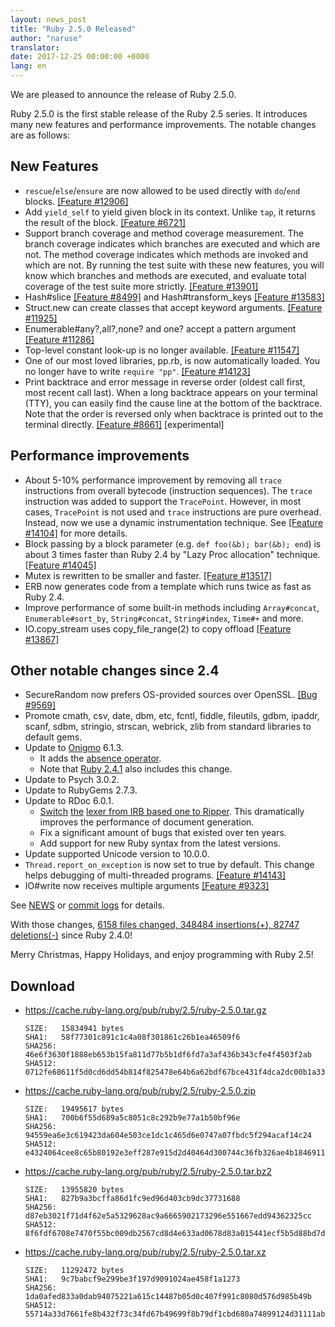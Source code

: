 ```yaml
---
layout: news_post
title: "Ruby 2.5.0 Released"
author: "naruse"
translator:
date: 2017-12-25 00:00:00 +0000
lang: en
---
```


We are pleased to announce the release of Ruby 2.5.0.

Ruby 2.5.0 is the first stable release of the Ruby 2.5 series. It introduces many new features and performance improvements. The notable changes are as follows:

## New Features

- `rescue`/`else`/`ensure` are now allowed to be used directly with `do`/`end` blocks. [&#x5b;Feature #12906&#x5d;](https://bugs.ruby-lang.org/issues/12906)
- Add `yield_self` to yield given block in its context. Unlike `tap`, it returns the result of the block. [&#x5b;Feature #6721&#x5d;](https://bugs.ruby-lang.org/issues/6721)
- Support branch coverage and method coverage measurement.
  The branch coverage indicates which branches are executed and which are not. The method coverage indicates which methods are invoked and which are not. By running the test suite with these new features, you will know which branches and methods are executed, and evaluate total coverage of the test suite more strictly. [&#x5b;Feature #13901&#x5d;](https://bugs.ruby-lang.org/issues/13901)
- Hash#slice [&#x5b;Feature #8499&#x5d;](https://bugs.ruby-lang.org/issues/8499) and Hash#transform_keys [&#x5b;Feature #13583&#x5d;](https://bugs.ruby-lang.org/issues/13583)
- Struct.new can create classes that accept keyword arguments. [&#x5b;Feature #11925&#x5d;](https://bugs.ruby-lang.org/issues/11925)
- Enumerable#any?,all?,none? and one? accept a pattern argument [&#x5b;Feature #11286&#x5d;](https://bugs.ruby-lang.org/issues/11286)
- Top-level constant look-up is no longer available. [&#x5b;Feature #11547&#x5d;](https://bugs.ruby-lang.org/issues/11547)
- One of our most loved libraries, pp.rb, is now automatically loaded.  You no longer have to write `require "pp"`. [&#x5b;Feature #14123&#x5d;](https://bugs.ruby-lang.org/issues/14123)
- Print backtrace and error message in reverse order (oldest call first, most recent call last). When a long backtrace appears on your terminal (TTY), you can easily find the cause line at the bottom of the backtrace. Note that the order is reversed only when backtrace is printed out to the terminal directly. [&#x5b;Feature #8661&#x5d;](https://bugs.ruby-lang.org/issues/8661) [experimental]

## Performance improvements

- About 5-10% performance improvement by removing all `trace` instructions from overall bytecode (instruction sequences).
  The `trace` instruction was added to support the `TracePoint`. However, in most cases, `TracePoint` is not used and `trace` instructions are pure overhead. Instead, now we use a dynamic instrumentation technique. See [&#x5b;Feature #14104&#x5d;](https://bugs.ruby-lang.org/issues/14104) for more details.
- Block passing by a block parameter (e.g. `def foo(&b); bar(&b); end`) is about 3 times faster than Ruby 2.4 by "Lazy Proc allocation" technique. [&#x5b;Feature #14045&#x5d;](https://bugs.ruby-lang.org/issues/14045)
- Mutex is rewritten to be smaller and faster. [&#x5b;Feature #13517&#x5d;](https://bugs.ruby-lang.org/issues/13517)
- ERB now generates code from a template which runs twice as fast as Ruby 2.4.
- Improve performance of some built-in methods including `Array#concat`, `Enumerable#sort_by`, `String#concat`, `String#index`, `Time#+` and more.
- IO.copy_stream uses copy_file_range(2) to copy offload [&#x5b;Feature #13867&#x5d;](https://bugs.ruby-lang.org/issues/13867)

## Other notable changes since 2.4

- SecureRandom now prefers OS-provided sources over OpenSSL. [&#x5b;Bug #9569&#x5d;](https://bugs.ruby-lang.org/issues/9569)
- Promote cmath, csv, date, dbm, etc, fcntl, fiddle, fileutils, gdbm, ipaddr, scanf, sdbm, stringio, strscan, webrick, zlib from standard libraries to default gems.
- Update to [Onigmo](https://github.com/k-takata/Onigmo/) 6.1.3.
  - It adds the [absence operator](https://github.com/k-takata/Onigmo/issues/87).
  - Note that [Ruby 2.4.1](https://www.ruby-lang.org/en/news/2017/03/22/ruby-2-4-1-released/) also includes this change.
- Update to Psych 3.0.2.
- Update to RubyGems 2.7.3.
- Update to RDoc 6.0.1.
  - [Switch](https://github.com/ruby/rdoc/pull/512) [](https://github.com/ruby/rdoc/pull/512)[the](https://github.com/ruby/rdoc/pull/512) [lexer from IRB based one to Ripper](https://github.com/ruby/rdoc/pull/512). This dramatically improves the performance of document generation.
  - Fix a significant amount of bugs that existed over ten years.
  - Add support for new Ruby syntax from the latest versions.
- Update supported Unicode version to 10.0.0.
- `Thread.report_on_exception` is now set to true by default. This change helps debugging of multi-threaded programs. [&#x5b;Feature #14143&#x5d;](https://bugs.ruby-lang.org/issues/14143)
- IO#write now receives multiple arguments [&#x5b;Feature #9323&#x5d;](https://bugs.ruby-lang.org/issues/9323)

See [NEWS](https://github.com/ruby/ruby/blob/v2_5_0/NEWS) or [commit logs](https://github.com/ruby/ruby/compare/v2_4_0...v2_5_0) for details.

With those changes,
[6158 files changed, 348484 insertions(+), 82747 deletions(-)](https://github.com/ruby/ruby/compare/v2_4_0...v2_5_0)
since Ruby 2.4.0!

Merry Christmas, Happy Holidays, and enjoy programming with Ruby 2.5!

## Download

* <https://cache.ruby-lang.org/pub/ruby/2.5/ruby-2.5.0.tar.gz>

      SIZE:   15834941 bytes
      SHA1:   58f77301c891c1c4a08f301861c26b1ea46509f6
      SHA256: 46e6f3630f1888eb653b15fa811d77b5b1df6fd7a3af436b343cfe4f4503f2ab
      SHA512: 0712fe68611f5d0cd6dd54b814f825478e64b6a62bdf67bce431f4dca2dc00b1a33f77bebfbcd0a151118a1152554ab457decde435b424aa1f004bc0aa40580d

* <https://cache.ruby-lang.org/pub/ruby/2.5/ruby-2.5.0.zip>

      SIZE:   19495617 bytes
      SHA1:   700b6f55d689a5c8051c8c292b9e77a1b50bf96e
      SHA256: 94559ea6e3c619423da604e503ce1dc1c465d6e0747a07fbdc5f294acaf14c24
      SHA512: e4324064cee8c65b80192e3eff287e915d2d40464d300744c36fb326ae4b1846911400a99d4332192d8a217009d3a5209b43eb5e8bc0b739035bef89cc493e84

* <https://cache.ruby-lang.org/pub/ruby/2.5/ruby-2.5.0.tar.bz2>

      SIZE:   13955820 bytes
      SHA1:   827b9a3bcffa86d1fc9ed96d403cb9dc37731688
      SHA256: d87eb3021f71d4f62e5a5329628ac9a6665902173296e551667edd94362325cc
      SHA512: 8f6fdf6708e7470f55bc009db2567cd8d4e633ad0678d83a015441ecf5b5d88bd7da8fb8533a42157ff83b74d00b6dc617d39bbb17fc2c6c12287a1d8eaa0f2c

* <https://cache.ruby-lang.org/pub/ruby/2.5/ruby-2.5.0.tar.xz>

      SIZE:   11292472 bytes
      SHA1:   9c7babcf9e299be3f197d9091024ae458f1a1273
      SHA256: 1da0afed833a0dab94075221a615c14487b05d0c407f991c8080d576d985b49b
      SHA512: 55714a33d7661fe8b432f73c34fd67b49699f8b79df1cbd680a74899124d31111ab0f444677672aac1ba725820182940d485efb2db0bf2bc96737c5d40c54578
